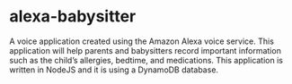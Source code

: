 # alexa-babysitter

A voice application created using the Amazon Alexa voice service. This application will help parents and babysitters record important information such as the child’s allergies, bedtime, and medications. This application is written in NodeJS and it is using a DynamoDB database.